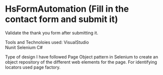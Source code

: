 # HsFormAutomation (Fill in the contact form and submit it)
Validate the thank you form after submitting it.

Tools and Technoloies used:
VisualStudio                                                                                      
Nunit
Selenium
C#


Type of design
I have followed Page Object pattern in Selenium to create an object repository of the different web elements for the page.
For identifying locators used page factory.



